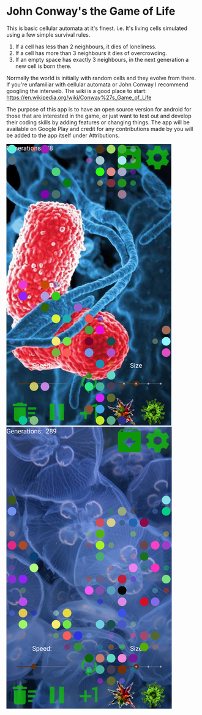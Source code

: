 # John Conway's the Game of Life

This is basic cellular automata at it's finest. i.e. It's living cells simulated using a few simple survival rules.

1. If a cell has less than 2 neighbours, it dies of loneliness.
2. If a cell has more than 3 neighbours it dies of overcrowding.
3. If an empty space has exactly 3 neighbours, in the next generation a new cell is born there.

Normally the world is initially with random cells and they evolve from there. If you're unfamiliar with cellular automata or John Conway I recommend googling the interweb. The wiki is a good place to start: https://en.wikipedia.org/wiki/Conway%27s_Game_of_Life

The purpose of this app is to have an open source version for android for those that are interested in the game, or just 
want to test out and develop their coding skills by adding features or changing things. The app will be available on Google Play 
and credit for any contributions made by you will be added to the app itself under Attributions.

![Alt text](Screenshot_20180313-161606.png)
![Alt text](Screenshot_20180313-161632.png)

